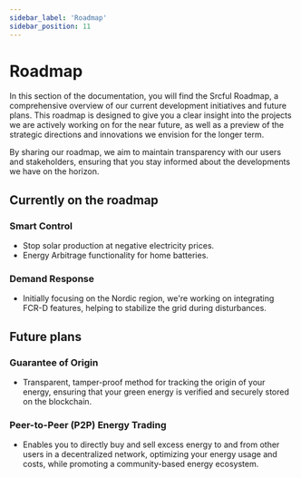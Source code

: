 ```yaml
---
sidebar_label: 'Roadmap'
sidebar_position: 11
---
```


# Roadmap

In this section of the documentation, you will find the Srcful Roadmap, a comprehensive overview of our current development initiatives and future plans. This roadmap is designed to give you a clear insight into the projects we are actively working on for the near future, as well as a preview of the strategic directions and innovations we envision for the longer term. 

By sharing our roadmap, we aim to maintain transparency with our users and stakeholders, ensuring that you stay informed about the developments we have on the horizon.

## Currently on the roadmap

### Smart Control
- Stop solar production at negative electricity prices. 
- Energy Arbitrage functionality for home batteries.

### Demand Response
- Initially focusing on the Nordic region, we're working on integrating FCR-D features, helping to stabilize the grid during disturbances.

## Future plans

### Guarantee of Origin
- Transparent, tamper-proof method for tracking the origin of your energy, ensuring that your green energy is verified and securely stored on the blockchain.

### Peer-to-Peer (P2P) Energy Trading
- Enables you to directly buy and sell excess energy to and from other users in a decentralized network, optimizing your energy usage and costs, while promoting a community-based energy ecosystem.
